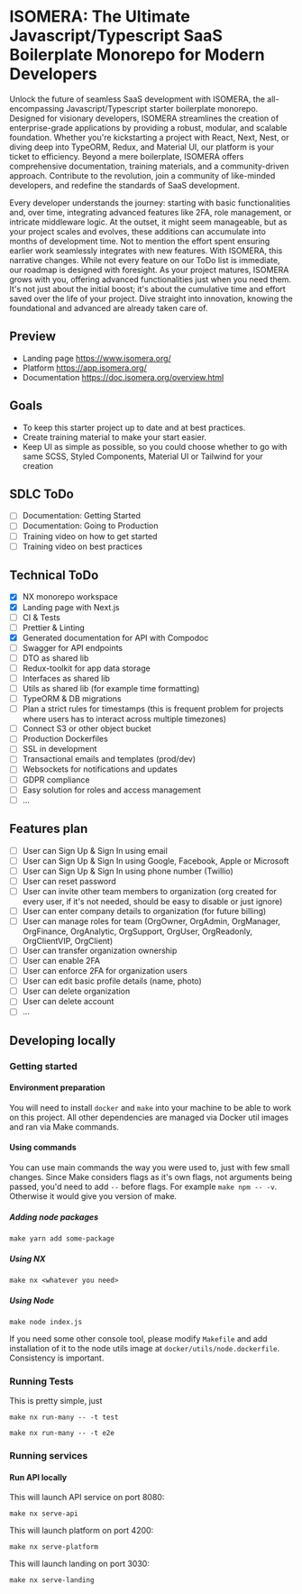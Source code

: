 
# ISOMERA: The Ultimate Javascript/Typescript SaaS Boilerplate Monorepo for Modern Developers

Unlock the future of seamless SaaS development with ISOMERA, the all-encompassing Javascript/Typescript starter boilerplate monorepo. Designed for visionary developers, ISOMERA streamlines the creation of enterprise-grade applications by providing a robust, modular, and scalable foundation. Whether you're kickstarting a project with React, Next, Nest, or diving deep into TypeORM, Redux, and Material UI, our platform is your ticket to efficiency. Beyond a mere boilerplate, ISOMERA offers comprehensive documentation, training materials, and a community-driven approach. Contribute to the revolution, join a community of like-minded developers, and redefine the standards of SaaS development.

Every developer understands the journey: starting with basic functionalities and, over time, integrating advanced features like 2FA, role management, or intricate middleware logic. At the outset, it might seem manageable, but as your project scales and evolves, these additions can accumulate into months of development time. Not to mention the effort spent ensuring earlier work seamlessly integrates with new features. With ISOMERA, this narrative changes. While not every feature on our ToDo list is immediate, our roadmap is designed with foresight. As your project matures, ISOMERA grows with you, offering advanced functionalities just when you need them. It's not just about the initial boost; it's about the cumulative time and effort saved over the life of your project. Dive straight into innovation, knowing the foundational and advanced are already taken care of.

## Preview

* Landing page https://www.isomera.org/
* Platform https://app.isomera.org/
* Documentation https://doc.isomera.org/overview.html

## Goals

* To keep this starter project up to date and at best practices.
* Create training material to make your start easier.
* Keep UI as simple as possible, so you could choose whether to go with same SCSS, Styled Components, Material UI or Tailwind for your creation

## SDLC ToDo

- [ ] Documentation: Getting Started
- [ ] Documentation: Going to Production
- [ ] Training video on how to get started
- [ ] Training video on best practices

## Technical ToDo

- [x] NX monorepo workspace
- [x] Landing page with Next.js
- [ ] CI & Tests
- [ ] Prettier & Linting
- [x] Generated documentation for API with Compodoc
- [ ] Swagger for API endpoints
- [ ] DTO as shared lib
- [ ] Redux-toolkit for app data storage
- [ ] Interfaces as shared lib
- [ ] Utils as shared lib (for example time formatting)
- [ ] TypeORM & DB migrations
- [ ] Plan a strict rules for timestamps (this is frequent problem for projects where users has to interact across multiple timezones)
- [ ] Connect S3 or other object bucket
- [ ] Production Dockerfiles
- [ ] SSL in development
- [ ] Transactional emails and templates (prod/dev)
- [ ] Websockets for notifications and updates
- [ ] GDPR compliance
- [ ] Easy solution for roles and access management
- [ ] ...

## Features plan

- [ ] User can Sign Up & Sign In using email
- [ ] User can Sign Up & Sign In using Google, Facebook, Apple or Microsoft
- [ ] User can Sign Up & Sign In using phone number (Twillio)
- [ ] User can reset password
- [ ] User can invite other team members to organization (org created for every user, if it's not needed, should be easy to disable or just ignore)
- [ ] User can enter company details to organization (for future billing)
- [ ] User can manage roles for team (OrgOwner, OrgAdmin, OrgManager, OrgFinance, OrgAnalytic, OrgSupport, OrgUser, OrgReadonly, OrgClientVIP, OrgClient)
- [ ] User can transfer organization ownership
- [ ] User can enable 2FA
- [ ] User can enforce 2FA for organization users
- [ ] User can edit basic profile details (name, photo)
- [ ] User can delete organization
- [ ] User can delete account
- [ ] ...
 
## Developing locally

### Getting started

#### Environment preparation

You will need to install `docker` and `make` into your machine to be able to work on this project. All other dependencies are managed via Docker util images and ran
via Make commands.

#### Using commands

You can use main commands the way you were used to, just with few small changes.
Since Make considers flags as it's own flags, not arguments being passed, you'd need to add `--` before flags. For example `make npm -- -v`. Otherwise it would give you version of make.

##### Adding node packages

```
make yarn add some-package
```

##### Using NX

```
make nx <whatever you need>
```

##### Using Node

```
make node index.js
```

If you need some other console tool, please modify `Makefile` and add installation of it to the node utils image at `docker/utils/node.dockerfile`. Consistency is important.

### Running Tests

This is pretty simple, just

```
make nx run-many -- -t test
```

```
make nx run-many -- -t e2e
```

### Running services

#### Run API locally

This will launch API service on port 8080:

```
make nx serve-api
```

This will launch platform on port 4200:

```
make nx serve-platform
```

This will launch landing on port 3030:

```
make nx serve-landing
```
